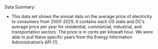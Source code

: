 Data Summary:
- This data set shows the annual data on the average price of electricity to consumers from 2000-2025. It contains each US state and DC’s average price per year for residential, commercial, industrial, and transportation sectors. The price is in cents per kilowatt hour. We were able to pull these specific years from the Energy Information Administration’s API [1]. 
